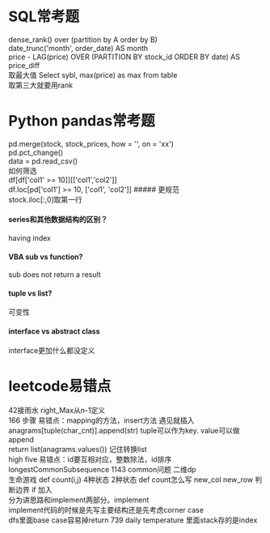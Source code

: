 # SQL常考题 
dense_rank() over (partition by A order by B) <br>
date_trunc('month', order_date) AS month <br>
price - LAG(price) OVER (PARTITION BY stock_id ORDER BY date) AS price_diff <br>
取最大值 Select sybl, max(price) as max from table <br>
取第三大就要用rank

# Python pandas常考题
pd.merge(stock, stock_prices, how = '', on = 'xx') <br>
pd.pct_change() <br>
data = pd.read_csv() <br>
如何筛选 <br>
df[df['col1' >= 10]][['col1','col2']] <br>
df.loc[pd['col1'] >= 10, ['col1', 'col2']]  ##### 更规范 <br>
stock.iloc[:,0]取第一行

#### series和其他数据结构的区别？
having index
#### VBA sub vs function?
sub does not return a result
#### tuple vs list?
可变性

#### interface vs abstract class
interface更加什么都没定义

# leetcode易错点
42接雨水 right_Max从n-1定义 <br>
166 步骤 易错点：mapping的方法，insert方法 遇见就插入 <br>
anagrams[tuple(char_cnt)].append(str)   tuple可以作为key. value可以做append <br>
return list(anagrams.values()) 记住转换list <br>
high five 易错点：id要互相对应，整数除法，id排序 <br>
longestCommonSubsequence 1143 common问题 二维dp <br>
生命游戏 def count(i,j) 4种状态 2种状态 def count怎么写 new_col new_row 判断边界 if 加入 <br>
分为讲思路和implement两部分。implement <br>
implement代码的时候是先写主要结构还是先考虑corner case <br>
dfs里面base case容易掉return
739 daily temperature 里面stack存的是index
